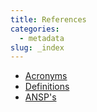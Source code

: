 ```yaml
---
title: References
categories:
  - metadata
slug: _index
---
```


* [Acronyms](/reference/acronym/)
* [Definitions](/reference/definition/)
* [ANSP's](/reference/ansp/)
